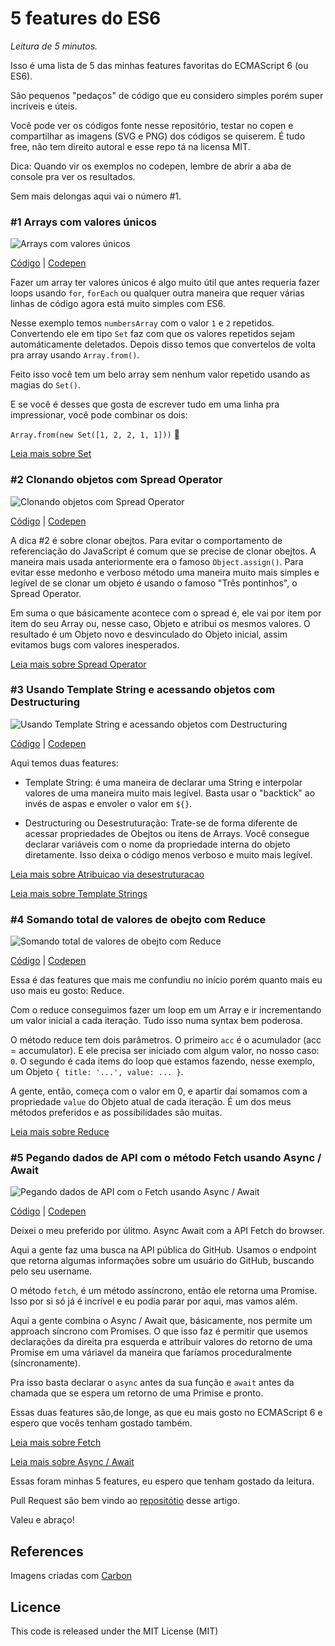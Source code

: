 # 5 features do ES6

*Leitura de 5 minutos.*

Isso é uma lista de 5 das minhas features favoritas do ECMAScript 6 (ou ES6).

São pequenos "pedaços" de código que eu considero simples porém super incríveis e úteis.

Você pode ver os códigos fonte nesse repositório, testar no copen e compartilhar as imagens (SVG e PNG) dos códigos se quiserem. É tudo free, não tem direito autoral e esse repo tá na licensa MIT.

Dica: Quando vir os exemplos no codepen, lembre de abrir a aba de console pra ver os resultados.

Sem mais delongas aqui vai o número #1.

### #1 Arrays com valores únicos

![Arrays com valores únicos](/img/unique-array.png?raw=true)

[Código](/features/unique-array.js) | [Codepen](https://codepen.io/emersonmdca/pen/KErYZg)

Fazer um array ter valores únicos é algo muito útil que antes requeria fazer loops usando `for`, `forEach` ou qualquer outra maneira que requer várias linhas de código agora está muito simples com ES6.

Nesse exemplo temos `numbersArray` com o valor `1` e `2` repetidos. Convertendo ele em tipo `Set` faz com que os valores repetidos sejam automáticamente deletados. Depois disso temos que convertelos de volta pra array usando `Array.from()`.

Feito isso você tem um belo array sem nenhum valor repetido usando as magias do `Set()`.

E se você é desses que gosta de escrever tudo em uma linha pra impressionar, você pode combinar os dois:

`Array.from(new Set([1, 2, 2, 1, 1]))` :eyes:

[Leia mais sobre Set](https://developer.mozilla.org/pt-BR/docs/Web/JavaScript/Reference/Global_Objects/Set)

### #2 Clonando objetos com Spread Operator

![Clonando objetos com Spread Operator](/img/object-clone.png?raw=true)

[Código](/features/object-clone.js) | [Codepen](https://codepen.io/emersonmdca/pen/moQgmo)

A dica #2 é sobre clonar obejtos. Para evitar o comportamento de referenciação do JavaScript é comum que se precise de clonar obejtos. A maneira mais usada anteriormente era o famoso `Object.assign()`. Para evitar esse medonho e verboso método uma maneira muito mais simples e legível de se clonar um objeto é usando o famoso "Três pontinhos", o Spread Operator.

Em suma o que básicamente acontece com o spread é, ele vai por item por item do seu Array ou, nesse caso, Objeto e atribui os mesmos valores. O resultado é um Objeto novo e desvinculado do Objeto inicial, assim evitamos bugs com valores inesperados.

[Leia mais sobre Spread Operator](https://developer.mozilla.org/pt-BR/docs/Web/JavaScript/Reference/Operators/Spread_operator)

### #3 Usando Template String e acessando objetos com Destructuring

![Usando Template String e acessando objetos com Destructuring](/img/template-string-with-destructuring.png?raw=true)

[Código](/features/template-string-and-destructuring.js) | [Codepen](https://codepen.io/emersonmdca/pen/drQLVg)

Aqui temos duas features:

- Template String: é uma maneira de declarar uma String e interpolar valores de uma maneira muito mais legível. Basta usar o "backtick" ao invés de aspas e envoler o valor em `${}`.

- Destructuring ou Desestruturação: Trate-se de forma diferente de acessar propriedades de Obejtos ou itens de Arrays. Você consegue declarar variáveis com o nome da propriedade interna do objeto diretamente. Isso deixa o código menos verboso e muito mais legível.

[Leia mais sobre Atribuicao via desestruturacao](https://developer.mozilla.org/pt-BR/docs/Web/JavaScript/Reference/Operators/Atribuicao_via_desestruturacao)

[Leia mais sobre Template Strings](https://developer.mozilla.org/pt-BR/docs/Web/JavaScript/Reference/template_strings)

### #4 Somando total de valores de obejto com Reduce

![Somando total de valores de obejto com Reduce](/img/reduce.png?raw=true)

[Código](/features/reduce.js) | [Codepen](https://codepen.io/emersonmdca/pen/xBQezz)

Essa é das features que mais me confundiu no início porém quanto mais eu uso mais eu gosto: Reduce.

Com o reduce conseguimos fazer um loop em um Array e ir incrementando um valor inicial a cada iteração. Tudo isso numa syntax bem poderosa.

O método reduce tem dois parâmetros. O primeiro `acc` é o acumulador (acc = accumulator). E ele precisa ser iniciado com algum valor, no nosso caso: `0`.
O segundo é cada items do loop que estamos fazendo, nesse exemplo, um Objeto `{ title: '...', value: ... }`.

A gente, então, começa com o valor em 0, e apartir daí somamos com a propriedade `value` do Objeto atual de cada iteração. É um dos meus métodos preferidos e as possibilidades são muitas.

[Leia mais sobre Reduce](https://developer.mozilla.org/pt-BR/docs/Web/JavaScript/Reference/Global_Objects/Array/reduce)

### #5 Pegando dados de API com o método Fetch usando Async / Await

![Pegando dados de API com o Fetch usando Async / Await](/img/async-await.png?raw=true)

[Código](/features/async-await.js) | [Codepen](https://codepen.io/emersonmdca/pen/QoJooe)

Deixei o meu preferido por úlitmo. Async Await com a API Fetch do browser.

Aqui a gente faz uma busca na API pública do GitHub. Usamos o endpoint que retorna algumas informações sobre um usuário do GitHub, buscando pelo seu username.

O método `fetch`, é um método assíncrono, então ele retorna uma Promise. Isso por si só já é incrível e eu podia parar por aqui, mas vamos além.

Aqui a gente combina o Async / Await que, básicamente, nos permite um approach síncrono com Promises.
O que isso faz é permitir que usemos declarações da direita pra esquerda e attribuir valores do retorno de uma Promise em uma váriavel da maneira que faríamos proceduralmente (síncronamente).

Pra isso basta declarar o `async` antes da sua função e `await` antes da chamada que se espera um retorno de uma Primise e pronto.

Essas duas features são,de longe, as que eu mais gosto no ECMAScript 6 e espero que vocês tenham gostado também.

[Leia mais sobre Fetch](https://developer.mozilla.org/pt-BR/docs/Web/API/Fetch_API)

[Leia mais sobre Async / Await](https://developer.mozilla.org/pt-BR/docs/Web/JavaScript/Reference/Statements/funcoes_assincronas)

Essas foram minhas 5 features, eu espero que tenham gostado da leitura.

Pull Request são bem vindo ao [repositótio](https://github.com/emersoonpereiira) desse artigo.

Valeu e abraço!

## References

Imagens criadas com [Carbon](https://carbon.now.sh)

## Licence

This code is released under the MIT License (MIT)
